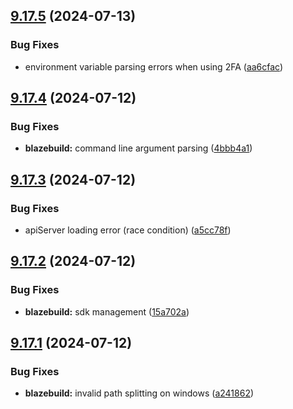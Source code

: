 ## [9.17.5](https://github.com/onesoft-sudo/sudobot/compare/v9.17.4...v9.17.5) (2024-07-13)


### Bug Fixes

* environment variable parsing errors when using 2FA ([aa6cfac](https://github.com/onesoft-sudo/sudobot/commit/aa6cfac16443b845044455702c97b3a7edfead23))



## [9.17.4](https://github.com/onesoft-sudo/sudobot/compare/v9.17.3...v9.17.4) (2024-07-12)


### Bug Fixes

* **blazebuild:** command line argument parsing ([4bbb4a1](https://github.com/onesoft-sudo/sudobot/commit/4bbb4a1875486dc5e95c9ea31fd1023fea2b3768))



## [9.17.3](https://github.com/onesoft-sudo/sudobot/compare/v9.17.2...v9.17.3) (2024-07-12)


### Bug Fixes

* apiServer loading error (race condition) ([a5cc78f](https://github.com/onesoft-sudo/sudobot/commit/a5cc78ff69a96ecee8446557eb748f38c6a59f96))



## [9.17.2](https://github.com/onesoft-sudo/sudobot/compare/v9.17.1...v9.17.2) (2024-07-12)


### Bug Fixes

* **blazebuild:** sdk management ([15a702a](https://github.com/onesoft-sudo/sudobot/commit/15a702ad144ec4845f03f2c14a0cd3952785ccf9))



## [9.17.1](https://github.com/onesoft-sudo/sudobot/compare/v9.17.0...v9.17.1) (2024-07-12)


### Bug Fixes

* **blazebuild:** invalid path splitting on windows ([a241862](https://github.com/onesoft-sudo/sudobot/commit/a2418625a7b00beb296d027988bbf768304635f5))



